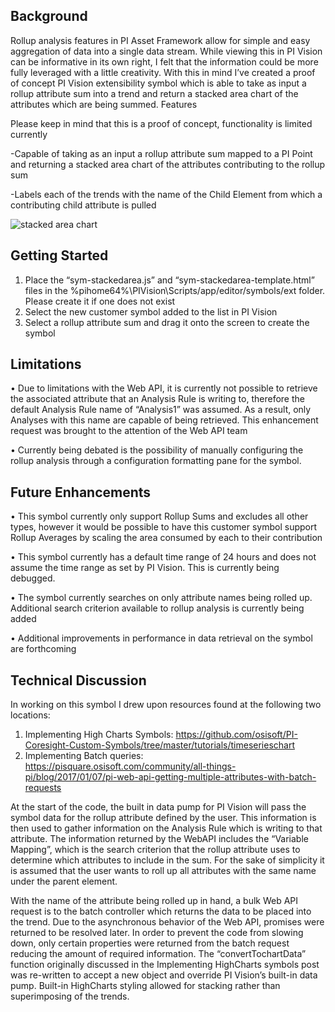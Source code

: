 ## Background

Rollup analysis features in PI Asset Framework allow for simple and easy aggregation of data into a single data stream. While viewing this in PI Vision can be informative in its own right, I felt that the information could be more fully leveraged with a little creativity. With this in mind I’ve created a proof of concept PI Vision extensibility symbol which is able to take as input a rollup attribute sum into a trend and return a stacked area chart of the attributes which are being summed.
Features

Please keep in mind that this is a proof of concept, functionality is limited currently

-Capable of taking as an input a rollup attribute sum mapped to a PI Point and returning a stacked area chart of the attributes contributing to the rollup sum

-Labels each of the trends with the name of the Child Element from which a contributing child attribute is pulled
 
![stacked area chart](https://user-images.githubusercontent.com/25359105/28756443-4de76aac-753c-11e7-8a10-935d843322a5.jpg)


## Getting Started

1.	Place the “sym-stackedarea.js” and “sym-stackedarea-template.html” files in the %pihome64%\PIVision\Scripts/app/editor/symbols/ext folder. Please create it if one does not exist
2.	Select the new customer symbol added to the list in PI Vision
3.	Select a rollup attribute sum and drag it onto the screen to create the symbol



## Limitations

•	Due to limitations with the Web API, it is currently not possible to retrieve the associated attribute that an Analysis Rule is writing to, therefore the default Analysis Rule name of “Analysis1” was assumed. As a result, only Analyses with this name are capable of being retrieved. This enhancement request was brought to the attention of the Web API team

•	Currently being debated is the possibility of manually configuring the rollup analysis through a configuration formatting pane for the symbol.



## Future Enhancements

•	This symbol currently only support Rollup Sums and excludes all other types, however it would be possible to have this customer symbol support Rollup Averages by scaling the area consumed by each to their contribution

•	This symbol currently has a default time range of 24 hours and does not assume the time range as set by PI Vision. This is currently being debugged.

•	The symbol currently searches on only attribute names being rolled up. Additional search criterion available to rollup analysis is currently being added

•	Additional improvements in performance in data retrieval on the symbol are forthcoming



## Technical Discussion

In working on this symbol I drew upon resources found at the following two locations:
1.	Implementing High Charts Symbols: https://github.com/osisoft/PI-Coresight-Custom-Symbols/tree/master/tutorials/timeserieschart 
2.	Implementing Batch queries: https://pisquare.osisoft.com/community/all-things-pi/blog/2017/01/07/pi-web-api-getting-multiple-attributes-with-batch-requests 

At the start of the code, the built in data pump for PI Vision will pass the symbol data for the rollup attribute defined by the user. This information is then used to gather information on the Analysis Rule which is writing to that attribute. The information returned by the WebAPI includes the “Variable Mapping”, which is the search criterion that the rollup attribute uses to determine which attributes to include in the sum. For the sake of simplicity it is assumed that the user wants to roll up all attributes with the same name under the parent element.

With the name of the attribute being rolled up in hand, a bulk Web API request is to the batch controller which returns the data to be placed into the trend. Due to the asynchronous behavior of the Web API, promises were returned to be resolved later. In order to prevent the code from slowing down, only certain properties were returned from the batch request reducing the amount of required information.
The “convertTochartData” function originally discussed in the Implementing HighCharts symbols post was re-written to accept a new object and override PI Vision’s built-in data pump. Built-in HighCharts styling allowed for stacking rather than superimposing of the trends.
